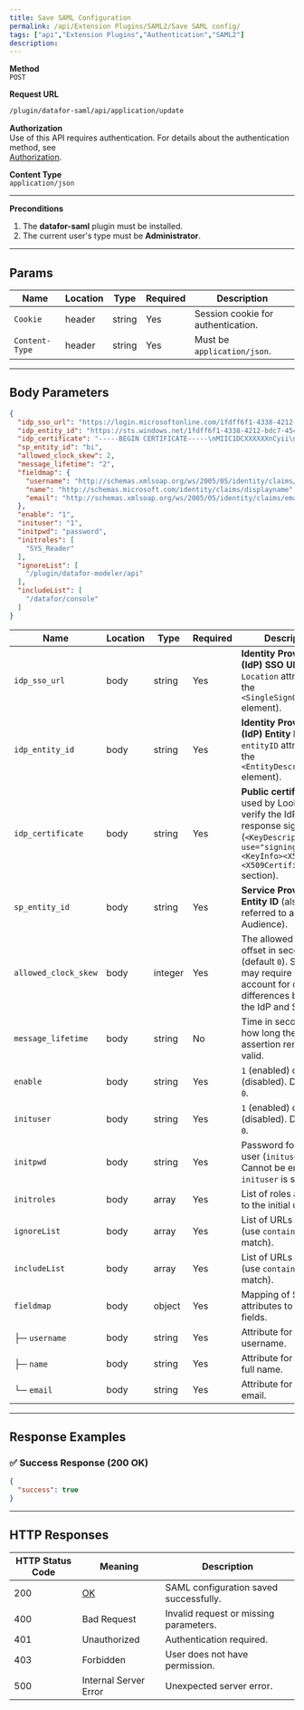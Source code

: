 ```yaml
---
title: Save SAML Configuration
permalink: /api/Extension Plugins/SAML2/Save SAML config/
tags: ["api","Extension Plugins","Authentication","SAML2"]
description:
---
```


**Method**  
`POST`

**Request URL**
```html
/plugin/datafor-saml/api/application/update
```

**Authorization**  
Use of this API requires authentication. For details about the authentication method, see  
[Authorization](/api/index/#_5-authentication-security).

**Content Type**  
`application/json`

---

**Preconditions**
1. The **datafor-saml** plugin must be installed.
2. The current user's type must be **Administrator**.

---

## **Params**

| Name          | Location | Type    | Required | Description |
|--------------|----------|---------|----------|-------------|
| `Cookie`     | header   | string  | Yes      | Session cookie for authentication. |
| `Content-Type` | header | string  | Yes      | Must be `application/json`. |

---

## **Body Parameters**

```json
{
  "idp_sso_url": "https://login.microsoftonline.com/1fdff6f1-4338-4212-bdc7-4544f8c9b2f6/saml2",
  "idp_entity_id": "https://sts.windows.net/1fdff6f1-4338-4212-bdc7-4544f8c9b2f6/",
  "idp_certificate": "-----BEGIN CERTIFICATE-----\nMIIC1DCXXXXXXnCyii\n-----END CERTIFICATE-----\n",
  "sp_entity_id": "bi",
  "allowed_clock_skew": 2,
  "message_lifetime": "2",
  "fieldmap": {
    "username": "http://schemas.xmlsoap.org/ws/2005/05/identity/claims/emailaddress",
    "name": "http://schemas.microsoft.com/identity/claims/displayname",
    "email": "http://schemas.xmlsoap.org/ws/2005/05/identity/claims/emailaddress"
  },
  "enable": "1",
  "inituser": "1",
  "initpwd": "password",
  "initroles": [
    "SYS_Reader"
  ],
  "ignoreList": [
    "/plugin/datafor-modeler/api"
  ],
  "includeList": [
    "/datafor/console"
  ]
}
```

| Name                 | Location | Type     | Required | Description |
|----------------------|----------|---------|----------|-------------|
| `idp_sso_url`       | body     | string  | Yes      | **Identity Provider (IdP) SSO URL** (The `Location` attribute in the `<SingleSignOnService>` element). |
| `idp_entity_id`     | body     | string  | Yes      | **Identity Provider (IdP) Entity ID** (The `entityID` attribute in the `<EntityDescriptor>` element). |
| `idp_certificate`   | body     | string  | Yes      | **Public certificate** used by Looker to verify the IdP response signature (`<KeyDescriptor use="signing"><KeyInfo><X509Data><X509Certificate>` section). |
| `sp_entity_id`      | body     | string  | Yes      | **Service Provider (SP) Entity ID** (also referred to as IdP Audience). |
| `allowed_clock_skew` | body     | integer | Yes      | The allowed time offset in seconds (default `0`). Some IdPs may require this to account for clock differences between the IdP and SP. |
| `message_lifetime`  | body     | string  | No       | Time in seconds for how long the SAML assertion remains valid. |
| `enable`            | body     | string  | Yes      | `1` (enabled) or `0` (disabled). Default is `0`. |
| `inituser`          | body     | string  | Yes      | `1` (enabled) or `0` (disabled). Default is `0`. |
| `initpwd`           | body     | string  | Yes      | Password for the initial user (`inituser`). Cannot be empty if `inituser` is set to `1`. |
| `initroles`         | body     | array   | Yes      | List of roles assigned to the initial user. |
| `ignoreList`        | body     | array   | Yes      | List of URLs to ignore (use `contains` to match). |
| `includeList`       | body     | array   | Yes      | List of URLs to include (use `contains` to match). |
| `fieldmap`          | body     | object  | Yes      | Mapping of SAML attributes to user fields. |
| ├─ `username`       | body     | string  | Yes      | Attribute for the username. |
| ├─ `name`           | body     | string  | Yes      | Attribute for the user's full name. |
| └─ `email`          | body     | string  | Yes      | Attribute for the user's email. |

---

## **Response Examples**

### ✅ Success Response (200 OK)
```json
{
  "success": true
}
```

---

## **HTTP Responses**

| HTTP Status Code | Meaning                                                 | Description |
|------------------|---------------------------------------------------------|-------------|
| 200              | [OK](https://tools.ietf.org/html/rfc7231#section-6.3.1) | SAML configuration saved successfully. |
| 400              | Bad Request                                             | Invalid request or missing parameters. |
| 401              | Unauthorized                                            | Authentication required. |
| 403              | Forbidden                                               | User does not have permission. |
| 500              | Internal Server Error                                   | Unexpected server error. |